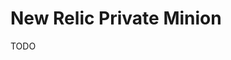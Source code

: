 # New Relic Private Minion

<!-- https://artifacthub.io/packages/helm/sstarcher/newrelic-private-minion -->

TODO
